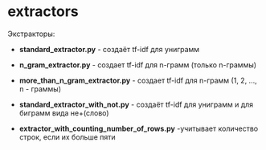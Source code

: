 # extractors

Экстракторы:

* __standard_extractor.py__ - создаёт tf-idf для униграмм

* __n_gram_extractor.py__ - создает tf-idf для n-грамм (только n-граммы)

* __more_than_n_gram_extractor.py__ - создает tf-idf для n-грамм (1, 2, ..., n - граммы)

* __standard_extractor_with_not.py__ - создаёт tf-idf для униграмм и для биграмм вида не+(слово) 

* __extractor_with_counting_number_of_rows.py__ -учитывает количество строк, если их больше пяти
